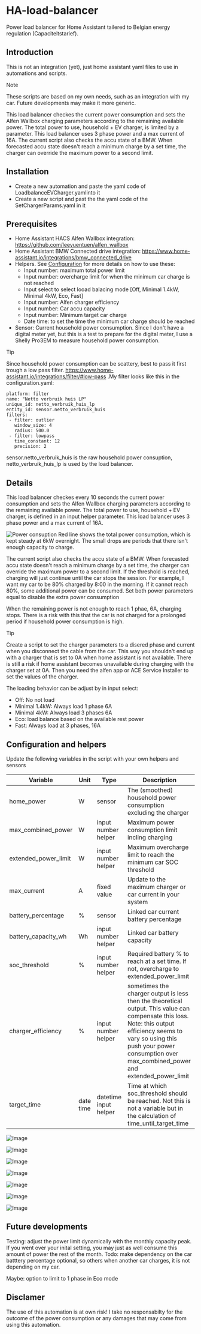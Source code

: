 # HA-load-balancer
Power load balancer for Home Assistant tailered to Belgian energy regulation (Capaciteitstarief).

## Introduction
This is not an integration (yet), just home assistant yaml files to use in automations and scripts.

> [!Note]
> These scripts are based on my own needs, such as an integration with my car. Future developments may make it more generic. 

This load balancer checkes the current power consumption and sets the Alfen Wallbox charging parameters according to the remaining available power. The total power to use, household + EV charger, is limited by a parameter.
This load balancer uses 3 phase power and a max current of 16A.
The current script also checks the accu state of a BMW. When forecasted accu state doesn't reach a minimum charge by a set time, the charger can override the maximum power to a second limit. 

## Installation
- Create a new automation and paste the yaml code of LoadbalanceEVCharger.yamlinto it
- Create a new script and past the the yaml code of the SetChargerParams.yaml in it

## Prerequisites
- Home Assistant HACS Alfen Wallbox integration: https://github.com/leeyuentuen/alfen_wallbox
- Home Assistant BMW Connected drive integration: https://www.home-assistant.io/integrations/bmw_connected_drive
- Helpers. See [Configuration](https://github.com/straybiker/HA-load-balancer/blob/main/README.md#configuration) for more details on how to use these:
  - Input number: maximum total power limit
  - Input number: overcharge limit for when the minimum car charge is not reached
  - Input select to select looad balacing mode [Off, Minimal 1.4kW, Minimal 4kW, Eco, Fast]
  - Input number: Alfen charger efficiency
  - Input number: Car accu capacity
  - Input number: Minimum target car charge
  - Date time: to set the time the minimum car charge should be reached
- Sensor: Current household power consumption. Since I don't have a digital meter yet, but this is a test to prepare for the digital meter, I use a Shelly Pro3EM to measure household power consumption.

>[!Tip] 
>Since household power consumption can be scattery, best to pass it first trough a low pass filter. https://www.home-assistant.io/integrations/filter/#low-pass .My filter looks like this in the configuration.yaml:
>```
>platform: filter
>name: "Netto verbruik huis LP"
>unique_id: netto_verbruik_huis_lp
>entity_id: sensor.netto_verbruik_huis
>filters:
>  - filter: outlier
>    window_size: 4
>    radius: 500.0
>  - filter: lowpass
>    time_constant: 12
>    precision: 2
>```
>sensor.netto_verbruik_huis is the raw household power consuption, netto_verbruik_huis_lp is used by the load balancer.

## Details
This load balancer checkes every 10 seconds the current power consumption and sets the Alfen Wallbox charging parameters according to the remaining available power. The total power to use, household + EV charger, is defined in an input helper parameter.
This load balancer uses 3 phase power and a max current of 16A.

![Power consuption](https://github.com/straybiker/HA-load-balancer/blob/main/doc/powerconsumption.png)
Red line shows the total power consumption, which is kept steady at 6kW overnight. The small drops are periods that there isn't enough capacity to charge.

The current script also checks the accu state of a BMW. When forecasted accu state doesn't reach a minimum charge by a set time, the charger can override the maximum power to a second limit. If the threshold is reached, charging will just continue until the car stops the session. For example, I want my car to be 80% charged by 8:00 in the morning. If it cannot reach 80%, some additional power can be consumed. Set both power parameters equal to disable the extra power consumption

When the remaining power is not enough to reach 1 phae, 6A, charging stops. There is a risk with this that the car is not charged for a prolonged period if household power consumption is high.
>[!Tip]
> Create a script to set the charger parameters to a disered phase and current when you disconnect the cable from the car. This way you shouldn't end up with a charger that is set to 0A when home assistant is not available. There is still a risk if home assistant becomes unavailable during charging with the charger set at 0A. Then you need the alfen app or ACE Service Installer to set the values of the charger.

The loading behavior can be adjust by in input select:
- Off: No not load
- Minimal 1.4kW: Always load 1 phase 6A
- Minimal 4kW: Always load 3 phases 6A
- Eco: load balance based on the available rest power
- Fast: Always load at 3 phases, 16A

## Configuration and helpers
Update the following variables in the script with your own helpers and sensors

| Variable | Unit | Type | Description |
| -------- | ---- | ---- | ----------- |
| home_power | W | sensor | The (smoothed) household power consumption excluding the charger |
| max_combined_power | W | input number helper | Maximum power consumption limit incling charging |
| extended_power_limit | W | input number helper | Maximum overcharge limit to reach the minimum car SOC threshold |
| max_current | A | fixed value | Update to the maximum charger or car current in your system |
| battery_percentage | % | sensor | Linked car current battery percentage |
| battery_capacity_wh | Wh | input number helper | Linked car battery capacity |
| soc_threshold | % | input number helper | Required battery % to reach at a set time. If not, overcharge to extended_power_limit |
| charger_efficiency | % | input number helper | sometimes the charger output is less then the theoretical output. This value can compensate this loss. Note: this output efficiency seems to vary so using this push your power consumption over max_combined_power and extended_power_limit |
| target_time | date time | datetime input helper | Time at which soc_threshold should be reached. Not this is not a variable but in the calculation of time_until_target_time |

![Image](https://github.com/user-attachments/assets/9ebd9154-5a44-45b6-ae89-c8545ebcd0fa)

![Image](https://github.com/user-attachments/assets/2717a963-ad2c-469a-9077-8368c776afb6)

![Image](https://github.com/user-attachments/assets/b347021d-229c-4a7d-8682-5a99f5f9c4f6)

![Image](https://github.com/user-attachments/assets/e263175f-1407-45e9-b684-dfdd1172b7c7)

![Image](https://github.com/user-attachments/assets/73853bbc-1ff1-494f-b80a-216cd31b3291)

![Image](https://github.com/user-attachments/assets/93a0863c-7ad4-4ee5-bc11-36dc61b7e0e3)

![Image](https://github.com/user-attachments/assets/cf492018-cf80-4fbe-bc1d-b0f54fee5580)


## Future developments
Testing: adjust the power limit dynamically with the monthly capacity peak. If you went over your inital setting, you may just as well consume this amount of power the rest of the month.
Todo: make dependency on the car batttery percentage optional, so others when another car charges, it is not depending on my car. 

Maybe: option to limit to 1 phase in Eco mode

## Disclamer
The use of this automation is at own risk! I take no responsabilty for the outcome of the power consumption or any damages that may come from using this automation.
